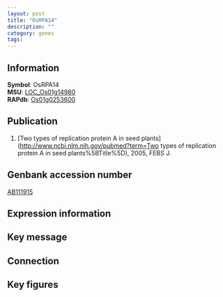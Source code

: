 ```yaml
---
layout: post
title: "OsRPA14"
description: ""
category: genes
tags: 
---
```


## Information
__Symbol__: OsRPA14  
__MSU__: [LOC_Os01g14980](http://rice.plantbiology.msu.edu/cgi-bin/ORF_infopage.cgi?orf=LOC_Os01g14980)  
__RAPdb__: [Os01g0253600](http://rapdb.dna.affrc.go.jp/viewer/gbrowse_details/irgsp1?name=Os01g0253600)  

## Publication
1. [Two types of replication protein A in seed plants](http://www.ncbi.nlm.nih.gov/pubmed?term=Two types of replication protein A in seed plants%5BTitle%5D), 2005, FEBS J.

## Genbank accession number
[AB111915](http://www.ncbi.nlm.nih.gov/nuccore/AB111915)  

## Expression information

## Key message

## Connection

## Key figures


